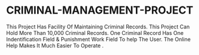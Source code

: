 # CRIMINAL-MANAGEMENT-PROJECT

This Project Has Facility Of Maintaining Criminal Records.
This Project Can Hold More Than 10,000 Criminal Records.
One Criminal Record Has One Indentification Field & Punishment Work Field To help The User.
The Online Help Makes It Much Easier To Operate .
